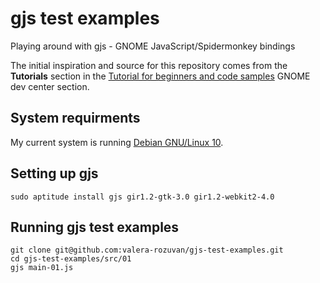 # gjs test examples

Playing around with gjs - GNOME JavaScript/Spidermonkey bindings

The initial inspiration and source for this repository comes from the **Tutorials** section in the [Tutorial for beginners and code samples](https://developer.gnome.org/gnome-devel-demos/stable/beginner.js.html.en) GNOME dev center section.

## System requirments

My current system is running [Debian GNU/Linux 10](https://www.debian.org/).

## Setting up gjs

```
sudo aptitude install gjs gir1.2-gtk-3.0 gir1.2-webkit2-4.0
```

## Running gjs test examples

```
git clone git@github.com:valera-rozuvan/gjs-test-examples.git
cd gjs-test-examples/src/01
gjs main-01.js
```

